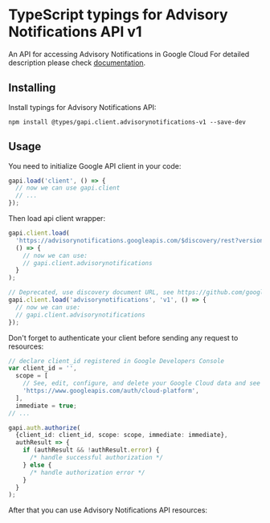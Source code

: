 # TypeScript typings for Advisory Notifications API v1

An API for accessing Advisory Notifications in Google Cloud
For detailed description please check [documentation](https://cloud.google.com/advisory-notifications).

## Installing

Install typings for Advisory Notifications API:

```
npm install @types/gapi.client.advisorynotifications-v1 --save-dev
```

## Usage

You need to initialize Google API client in your code:

```typescript
gapi.load('client', () => {
  // now we can use gapi.client
  // ...
});
```

Then load api client wrapper:

```typescript
gapi.client.load(
  'https://advisorynotifications.googleapis.com/$discovery/rest?version=v1',
  () => {
    // now we can use:
    // gapi.client.advisorynotifications
  }
);
```

```typescript
// Deprecated, use discovery document URL, see https://github.com/google/google-api-javascript-client/blob/master/docs/reference.md#----gapiclientloadname----version----callback--
gapi.client.load('advisorynotifications', 'v1', () => {
  // now we can use:
  // gapi.client.advisorynotifications
});
```

Don't forget to authenticate your client before sending any request to resources:

```typescript
// declare client_id registered in Google Developers Console
var client_id = '',
  scope = [
    // See, edit, configure, and delete your Google Cloud data and see the email address for your Google Account.
    'https://www.googleapis.com/auth/cloud-platform',
  ],
  immediate = true;
// ...

gapi.auth.authorize(
  {client_id: client_id, scope: scope, immediate: immediate},
  authResult => {
    if (authResult && !authResult.error) {
      /* handle successful authorization */
    } else {
      /* handle authorization error */
    }
  }
);
```

After that you can use Advisory Notifications API resources: <!-- TODO: make this work for multiple namespaces -->

```typescript

```

